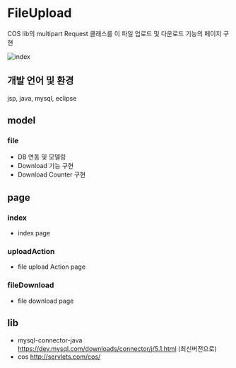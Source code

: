 # FileUpload
COS lib의 multipart Request 클래스를 이
파일 업로드 및 다운로드 기능의 페이지 구현

![index](https://user-images.githubusercontent.com/42952319/90126810-33fd5380-dd9f-11ea-9a58-e25579d27c09.PNG)

## 개발 언어 및 환경
jsp, java, mysql, eclipse

## model
### file
- DB 연동 및 모델링
- Download 기능 구현
- Download Counter 구현


## page
### index
- index page
### uploadAction
- file upload Action page
### fileDownload
- file download page


## lib
- mysql-connector-java
https://dev.mysql.com/downloads/connector/j/5.1.html (최신버전으로)
- cos
http://servlets.com/cos/
